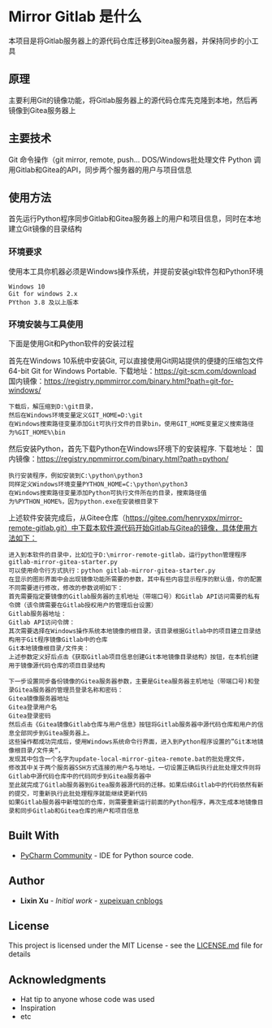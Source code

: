 # Mirror Gitlab 是什么

本项目是将Gitlab服务器上的源代码仓库迁移到Gitea服务器，并保持同步的小工具

## 原理

主要利用Git的镜像功能，将Gitlab服务器上的源代码仓库先克隆到本地，然后再镜像到Gitea服务器上

## 主要技术

Git 命令操作（git mirror, remote, push...
DOS/Windows批处理文件
Python 调用Gitlab和Gitea的API，同步两个服务器的用户与项目信息

## 使用方法

首先运行Python程序同步Gitlab和Gitea服务器上的用户和项目信息，同时在本地建立Git镜像的目录结构

### 环境要求

使用本工具你机器必须是Windows操作系统，并提前安装git软件包和Python环境

```
Windows 10
Git for windows 2.x
PYthon 3.8 及以上版本
```

### 环境安装与工具使用

下面是使用Git和Python软件的安装过程

首先在Windows 10系统中安装Git, 可以直接使用Git网站提供的便捷的压缩包文件64-bit Git for Windows Portable.
下载地址：https://git-scm.com/download
国内镜像：https://registry.npmmirror.com/binary.html?path=git-for-windows/
```
下载后，解压缩到D:\git目录，
然后在Windows环境变量定义GIT_HOME=D:\git
在Windows搜索路径变量添加Git可执行文件的目录bin，使用GIT_HOME变量定义搜索路径为%GIT_HOME%\bin
```

然后安装Python，首先下载Python在Windows环境下的安装程序.
下载地址：
国内镜像：https://registry.npmmirror.com/binary.html?path=python/

```
执行安装程序，例如安装到C:\python\python3
同样定义Windows环境变量PYTHON_HOME=C:\python\python3
在Windows搜索路径变量添加Python可执行文件所在的目录，搜索路径值为%PYTHON_HOME%，因为python.exe在安装根目录下
```

上述软件安装完成后，从Gitee仓库（https://gitee.com/henryxpx/mirror-remote-gitlab.git）中下载本软件源代码开始Gitlab与Gitea的镜像，具体使用方法如下：

```
进入到本软件的目录中，比如位于D:\mirror-remote-gitlab，运行python管理程序gitlab-mirror-gitea-starter.py
可以使用命令行方式执行：python gitlab-mirror-gitea-starter.py
在显示的图形界面中会出现镜像功能所需要的参数，其中有些内容显示程序的默认值，你的配置不同需要进行修改，修改的参数说明如下：
首先需要指定要镜像的Gitlab服务器的主机地址（带端口号）和Gitlab API访问需要的私有令牌（该令牌需要在Gitlab授权用户的管理后台设置）
Gitlab服务器地址：
Gitlab API访问令牌：
其次需要选择在Windows操作系统本地镜像的根目录，该目录根据Gitlab中的项目建立目录结构用于Git程序镜像Gitlab中的仓库
Git本地镜像根目录/文件夹：
上述参数定义好后点击《获取Gitlab项目信息创建Git本地镜像目录结构》按钮，在本机创建用于镜像源代码仓库的项目目录结构

下一步设置同步备份镜像的Gitea服务器参数，主要是Gitea服务器主机地址（带端口号)和登录Gitea服务器的管理员登录名称和密码：
Gitea镜像服务器地址
Gitea登录用户名
Gitea登录密码
然后点击《Gitea镜像Gitlab仓库与用户信息》按钮将Gitlab服务器中源代码仓库和用户的信息全部同步到Gitea服务器上。
这些操作都成功完成后，使用Windows系统命令行界面，进入到Python程序设置的”Git本地镜像根目录/文件夹“，
发现其中包含一个名字为update-local-mirror-gitea-remote.bat的批处理文件，
修改其中关于两个服务器SSH方式连接的用户名与地址，一切设置正确后执行此批处理文件则将Gitlab中源代码仓库中的代码同步到Gitea服务器中
至此就完成了Gitlab服务器到Gitea服务器源代码的迁移。如果后续Gitlab中的代码依然有新的提交，可重新执行此批处理程序就能继续更新代码
如果Gitlab服务器中新增加的仓库，则需要重新运行前面的Python程序，再次生成本地镜像目录和同步Gitlab和Gitea仓库的用户和项目信息
```

## Built With

* [PyCharm Community](https://www.jetbrains.com.cn/pycharm/download "PyCharm") - IDE for Python source code.

## Author

* **Lixin Xu** - *Initial work* - [xupeixuan cnblogs](https://www.cnblogs.com/xupeixuan/ "xupeixuan cnblogs")

## License

This project is licensed under the MIT License - see the [LICENSE.md](LICENSE.md "LICENSE.md") file for details

## Acknowledgments

* Hat tip to anyone whose code was used
* Inspiration
* etc